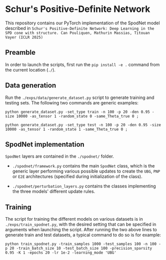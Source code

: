 # Schur's Positive-Definite Network

This repository contains our PyTorch implementation of the SpodNet model described in `Schur's Positive-Definite Network: Deep Learning in the SPD cone with structure. Can Pouliquen, Mathurin Massias, Titouan Vayer (ICLR 2025)`

## Preamble

In order to launch the scripts, first run the `pip install -e .` command from the current location (`./`).

## Data generation

Run the `./exps/data/generate_dataset.py` script to generate training and testing sets.
The following two commands are generic examples:

```
python generate_dataset.py -set_type train -n 100 -p 20 -den 0.95 -size 10000 -as_tensor 1 -random_state 0 -same_Theta_true 0 ;
```
```
python generate_dataset.py -set_type test -n 100 -p 20 -den 0.95 -size 10000 -as_tensor 1 -random_state 1 -same_Theta_true 0 ;
```

## SpodNet implementation

`SpodNet` layers are contained in the `./spodnet/` folder.

* `./spodnet/framework.py` contains the main `SpodNet` class, which is the generic layer performing various possible updates to create the `UBG`, `PNP` or `E2E` architectures (specified during initialization of the class).

* `./spodnet/perturbation_layers.py` contains the classes implementing the three models' different update rules.

## Training

The script for training the different models on various datasets is in `./exps/train_spodnet.py`, with the desired setting that can be specified in arguments when launching the script.
After running the two above lines to generate train and test datasets, a typical command to do so is for example:

```
python train_spodnet.py -train_samples 1000 -test_samples 100 -n 100 -p 20 -train_batch_size 10 -test_batch_size 100 -precision_sparsity 0.95 -K 1 -epochs 20 -lr 1e-2 -learning_mode 'UBG'
```

